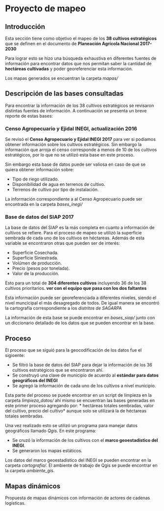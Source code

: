 # Proyecto de mapeo

## Introducción

Esta sección tiene como objetivo el mapeo de los **38 cultivos estratégicos** que se definen en el documento de **Planeación Agrícola Nacional 2017-2030**

Para lograr esto se hizo una búsqueda exhaustiva en diferentes fuentes de información para encontrar datos que nos permitan saber la cantidad de **hectáreas cultivadas** y poder georeferenciar esta información.

Los mapas generados se encuentran la carpeta *mapas/*  

## Descripción de las bases consultadas

Para encontrar la información de los 38 cultivos estratégicos se revisaron distintas fuentes de información. A continuación se presenta un breve reporte de estas bases:

### Censo Agropecuario y Ejidal INEGI, actualización 2016

Se revisó el **Censo Agropecuario y Ejidal INEGI 2017** para ver si podiamos obtener información sobre los cultivos estratégicos. Sin embargo la información que arroja el censo corresponde a menos de 10 de los cultivos estratégicos, por lo que no se utilizó esta base en este proceso.

Sin embargo esta base de datos puede ser valiosa en caso de que se quiera obtener información sobre:  
- Tipo de riego utilizado.  
- Disponibilidad de agua en terrenos de cultivo.  
- Terrenos de cultivo por tipo de instalación.  

La información correspondiente a al Censo Agropecuario puede ser encontrada en la carpeta *bases_inegi/*  

### Base de datos del SIAP 2017

La base de datos del SIAP es la más completa en cuanto a información de cultivos se refiere. Para el proceso de mapeo se utilizó la superficie sembrada de cada uno de los cultivos en héctareas. Además de esta variable se encontraron otras que pueden ser de interés:  

- Superficie Cosechada.  
- Superficie Siniestrada.  
- Volúmen de producción.  
- Precio (pesos por tonelada).  
- Valor de la producción.  

Esto para un total de **304 diferentes cultivos** incluyendo 36 de los 38 cultivos prioritarios. **ver con el equipo que pasa con los dos faltantes**

Esta información puede ser georeferenciada a diferentes niveles, siendo el nivel muncicipal el más desagregado de todos. De igual manera se encontró la cartografía correspondiente a los *distritos de SAGARPA*

La información de esta base se puede encontrar en *bases_siap/* junto con un diccionario detallado de los datos que se pueden encontrar en la base.

## Proceso

El proceso que se siguió para la geocodificación de los datos fue el sigioente:

- Se filtró la base de datos del SIAP para dejar la información de los 36 cultivos estratégicos que se encontraron ahí.
- Se construyó una clave de municipio de acuerdo al **estándar para datos geográficos del INEGI**
- Se agregó la información de cada uno de los cultivos a nivel municipio.

Esta parte del proceso se puede encontrar en un script de limpieza en la carpeta *limpieza_datos/* ahí mismo se encuentran las bases generadas en este primer proceso agregando por: * hectáreas totales sembradas, valor del cultivo, precio del cultivo* aunque solo se utilizará la de héctareas totales sembradas.  

Una vez realizado esto se utilizó un programa para manejar datos geográficos llamado *Qgis*. En este programa:  

- Se cruzó la información de los cultivos con el **marco geoestadístico del INEGI**.   
- Se generaron los mapas estáticos.  

Los datos del marco geoestadístico del INEGI se pueden encontrar en la carpeta *cartografía/*.
El ambiente de trabajo de Qgis se puede encontrar en la carpeta *ambiente_gis*.

## Mapas dinámicos

Propuesta de mapas dinámicos con información de actores de cadenas logísticas.


















